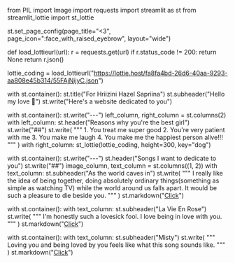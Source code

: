 from PIL import Image
import requests
import streamlit as st
from streamlit_lottie import st_lottie

st.set_page_config(page_title="<3", page_icon=":face_with_raised_eyebrow", layout="wide")


def load_lottieurl(url):
    r = requests.get(url)
    if r.status_code != 200:
        return None
    return r.json()

lottie_coding = load_lottieurl("https://lottie.host/fa8fa4bd-26d6-40aa-9293-aa808e45b314/55FAjNijyC.json")


with st.container():
    st.title("For Hriizini Hazel Sapriina")
    st.subheader("Hello my love :bouquet:")
    st.write("Here's a website dedicated to you")



with st.container():
    st.write("---")
    left_column, right_column = st.columns(2)
    with left_column:
        st.header("Reasons why you're the best girl")
        st.write("##")
        st.write(
            """
            1. You treat me super good
            2. You're very patient with me
            3. You make me laugh
            4. You make me the happiest person alive!!!
            """
        )
    with right_column:
        st_lottie(lottie_coding, height=300, key="dog")
        
with st.container():
    st.write("---")
    st.header("Songs I want to dedicate to you")
    st.write("##")
    image_column, text_column = st.columns((1,  2))
    with text_column:
        st.subheader("As the world caves in")
        st.write(
            """
          I really like the idea of being together, doing absolutely ordinary things(something as simple as watching TV)
          while the world around us falls apart.
          It would be such a pleasure to die beside you.
          """
        )
        st.markdown("[Click](https://open.spotify.com/track/4JE6agBLHGA5TaF6FlqfBD?si=cde70c02eb3c47f1)")

with st.container():
    with text_column:
        st.subheader("La Vie En Rose")
        st.write(
            """
            I'm honestly such a lovesick fool. I love being in love with you.
            """
        )
        st.markdown("[Click](https://open.spotify.com/track/3lAun9V0YdTlCSIEXPvfsY?si=100e18e3f71a4702)")

with st.container():
    with text_column:
        st.subheader("Misty")
        st.write(
            """
            Loving you and being loved by you feels like what this song sounds like.
            """
        )
        st.markdown("[Click](https://open.spotify.com/track/75KRlncgTKRWd9CjqPZgcx?si=de1ad322d3e04758)")
